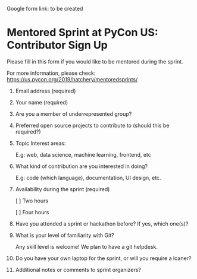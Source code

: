 Google form link: to be created

# Mentored Sprint at PyCon US: Contributor Sign Up

Please fill in this form if you would like to be mentored during the sprint.

For more information, please check: https://us.pycon.org/2019/hatchery/mentoredsprints/

1. Email address (required)

2. Your name (required)

3. Are you a member of underrepresented group?

4. Preferred open source projects to contribute to (should this be required?)

5. Topic Interest areas:
   
   E.g: web, data science, machine learning, frontend, etc

6. What kind of contribution are you interested in doing?
   
   E.g: code (which language), documentation, UI design, etc.

7. Availability during the sprint (required)

   [ ] Two hours

   [ ] Four hours

8. Have you attended a sprint or hackathon before? If yes, which one(s)?

9. What is your level of familiarity with Git?

   Any skill level is welcome! We plan to have a git helpdesk.

10. Do you have your own laptop for the sprint, or will you require a loaner?

11. Additional notes or comments to sprint organizers?

